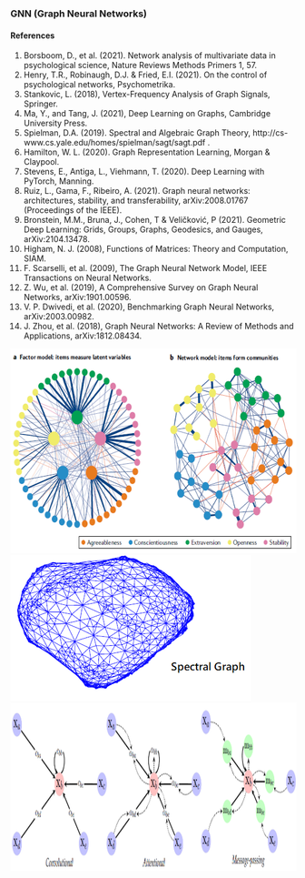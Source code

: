 ### GNN (Graph Neural Networks)

#### References
<ol>
<li>
Borsboom, D., et al. (2021). Network analysis of multivariate data in psychological science, Nature Reviews Methods Primers 1, 57.
</li>
<li>
Henry, T.R., Robinaugh, D.J. & Fried, E.I. (2021). On the control of psychological networks, Psychometrika.
</li>  
<li>
  Stankovic, L. (2018), Vertex-Frequency Analysis of Graph Signals, Springer.
</li>
<li>
  Ma, Y., and Tang, J. (2021), Deep Learning on Graphs, Cambridge University Press.
</li> 
<li>
  Spielman, D.A. (2019). Spectral and Algebraic Graph Theory, http://cs-www.cs.yale.edu/homes/spielman/sagt/sagt.pdf .
</li>  
<li>
  Hamilton, W. L. (2020). Graph Representation Learning, Morgan & Claypool.
</li>  
<li>
  Stevens, E., Antiga, L., Viehmann, T. (2020). Deep Learning with PyTorch,  Manning.
</li> 
<li>
Ruiz, L., Gama, F.,  Ribeiro, A. (2021). Graph neural networks: architectures, stability, and transferability, arXiv:2008.01767 (Proceedings of the IEEE).
</li>
<li>
  Bronstein, M.M., Bruna, J., Cohen, T & Veličković, P (2021). Geometric Deep Learning: Grids, Groups, Graphs, Geodesics, and Gauges, arXiv:2104.13478.
</li>  
<li>
  Higham, N. J. (2008), Functions of Matrices: Theory and Computation, SIAM.
</li>
<li>
  F. Scarselli, et al. (2009), The Graph Neural Network Model, IEEE Transactions on Neural Networks.
</li>
<li>
  Z. Wu, et al. (2019), A Comprehensive Survey on Graph Neural Networks, arXiv:1901.00596.
</li>
<li>
  V. P. Dwivedi, et al. (2020), Benchmarking Graph Neural Networks, arXiv:2003.00982.
</li>
<li>
  J. Zhou, et al. (2018), Graph Neural Networks: A Review of Methods and Applications, arXiv:1812.08434.
</li>
</ol>

<img src="PscStruc.png" alt="PscStruc.png" style="height: 360px; width:615px;"/>

<img src="SpectralGraph1.png" alt="SpectralGraph.png" style="height: 257px; width:424px;"/>

<img src="GNNdataflow.png" alt="GNNdataflow.png" style="height: 295px; width:1231px;"/>
